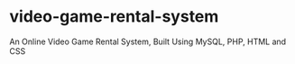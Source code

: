 # video-game-rental-system
An Online Video Game Rental System, Built Using MySQL, PHP, HTML and CSS
